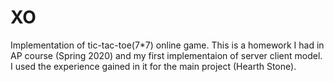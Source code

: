# XO 
Implementation of tic-tac-toe(7*7) online game. This is a homework I had in AP course (Spring 2020) and my first implementaion of server client model. I used the 
experience gained in it for the main project (Hearth Stone).
